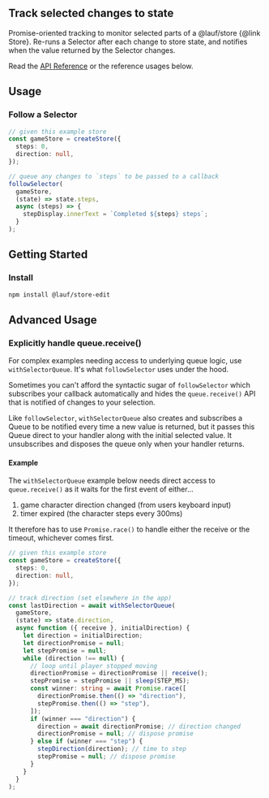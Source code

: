 ## Track selected changes to state

Promise-oriented tracking to monitor selected parts of a @lauf/store {@link Store}.
Re-runs a Selector after each change to store state, and notifies when the
value returned by the Selector changes.

Read the [API Reference](https://cefn.com/lauf/api/modules/_lauf_store_follow.html) or the reference usages below.

## Usage

### Follow a Selector

```typescript
// given this example store
const gameStore = createStore({
  steps: 0,
  direction: null,
});

// queue any changes to `steps` to be passed to a callback
followSelector(
  gameStore,
  (state) => state.steps,
  async (steps) => {
    stepDisplay.innerText = `Completed ${steps} steps`;
  }
);
```

## Getting Started

### Install

```zsh
npm install @lauf/store-edit
```

## Advanced Usage

### Explicitly handle queue.receive()

For complex examples needing access to underlying queue logic, use
`withSelectorQueue`. It's what `followSelector` uses under the hood.

Sometimes you can't afford the syntactic sugar of `followSelector` which
subscribes your callback automatically and hides the `queue.receive()` API
that is notified of changes to your selection.

Like `followSelector`, `withSelectorQueue` also creates and subscribes a Queue
to be notified every time a new value is returned, but it passes this Queue
direct to your handler along with the initial selected value. It unsubscribes and
disposes the queue only when your handler returns.

#### Example

The `withSelectorQueue` example below needs direct access to `queue.receive()` as it waits for the first event of either...

1. game character direction changed (from users keyboard input)
2. timer expired (the character steps every 300ms)

It therefore has to use `Promise.race()` to handle either the receive or the timeout, whichever comes first.

```typescript
// given this example store
const gameStore = createStore({
  steps: 0,
  direction: null,
});

// track direction (set elsewhere in the app)
const lastDirection = await withSelectorQueue(
  gameStore,
  (state) => state.direction,
  async function ({ receive }, initialDirection) {
    let direction = initialDirection;
    let directionPromise = null;
    let stepPromise = null;
    while (direction !== null) {
      // loop until player stopped moving
      directionPromise = directionPromise || receive();
      stepPromise = stepPromise || sleep(STEP_MS);
      const winner: string = await Promise.race([
        directionPromise.then(() => "direction"),
        stepPromise.then(() => "step"),
      ]);
      if (winner === "direction") {
        direction = await directionPromise; // direction changed
        directionPromise = null; // dispose promise
      } else if (winner === "step") {
        stepDirection(direction); // time to step
        stepPromise = null; // dispose promise
      }
    }
  }
);
```
